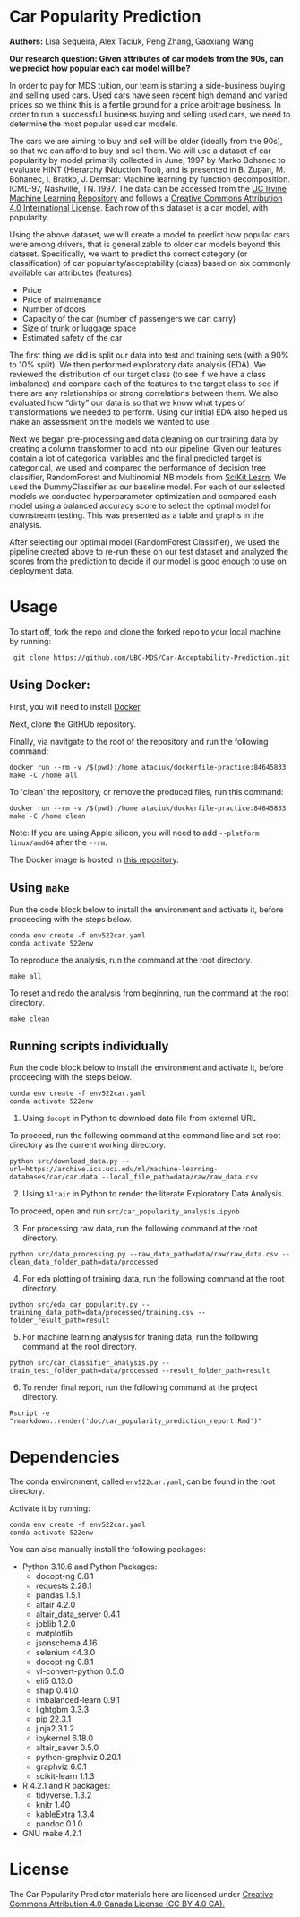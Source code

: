 # Car Popularity Prediction

**Authors:** Lisa Sequeira, Alex Taciuk, Peng Zhang, Gaoxiang Wang

**Our research question: Given attributes of car models from the 90s, can we predict how popular each car model will be?**

In order to pay for MDS tuition, our team is starting a side-business buying and selling used cars.  Used cars have seen recent high demand and varied prices so we think this is a fertile ground for a price arbitrage business. In order to run a successful business buying and selling used cars, we need to determine the most popular used car models. 

The cars we are aiming to buy and sell will be older (ideally from the 90s), so that we can afford to buy and sell them. We will use a dataset of car popularity by model primarily collected in June, 1997 by Marko Bohanec to evaluate HINT (Hierarchy INduction Tool), and is presented in B. Zupan, M. Bohanec, I. Bratko, J. Demsar: Machine learning by function decomposition. ICML-97, Nashville, TN. 1997. The data can be accessed from the [UC Irvine Machine Learning Repository](https://archive-beta.ics.uci.edu/dataset/19/car+evaluation) and follows a [Creative Commons Attribution 4.0 International License](https://creativecommons.org/licenses/by/4.0/legalcode). Each row of this dataset is a car model, with popularity. 

Using the above dataset, we will create a model to predict how popular cars were among drivers, that is generalizable to older car models beyond this dataset.  Specifically, we want to predict the correct category (or classification) of car popularity/acceptability (class) based on six commonly available  car attributes (features):
* Price
* Price of maintenance
* Number of doors
* Capacity of the car (number of passengers we can carry)
* Size of trunk or luggage space
* Estimated safety of the car  


The first thing we did is split our data into test and training sets (with a 90% to 10% split). We then performed exploratory data analysis (EDA). We reviewed the distribution of our target class (to see if we have a class imbalance) and compare each of the features to the target class to see if there are any relationships or strong correlations between them. We also evaluated how “dirty” our data is so that we know what types of transformations we needed to perform. Using our initial EDA also helped us make an assessment on the models we wanted to use. 

Next we began pre-processing and data cleaning on our training data by creating a column transformer to add into our pipeline. Given our features contain a lot of categorical variables and the final predicted target is categorical, we used and compared the performance of decision tree classifier, RandomForest and Multinomial NB models from [SciKit Learn](https://scikit-learn.org/stable/). We used the DummyClassifier as our baseline model. For each of our selected models we conducted hyperparameter optimization and compared each model using a balanced accuracy score to select the optimal model for downstream testing. This was presented as a table and graphs in the analysis. 

After selecting our optimal model (RandomForest Classifier), we used the pipeline created above to re-run these on our test dataset and analyzed the scores from the prediction to decide if our model is good enough to use on deployment data. 



# Usage

To start off, fork the repo and clone the forked repo to your local machine by running: 

```
 git clone https://github.com/UBC-MDS/Car-Acceptability-Prediction.git 
```

## Using Docker:

First, you will need to install [Docker](https://www.docker.com/). 

Next, clone the GitHUb repository.

Finally, via navitgate to the root of the repository and run the following command: 

`docker run --rm -v /$(pwd):/home ataciuk/dockerfile-practice:84645833 make -C /home all`

To 'clean' the repository, or remove the produced files, run this command:

`docker run --rm -v /$(pwd):/home ataciuk/dockerfile-practice:84645833 make -C /home clean`

Note: If you are using Apple silicon, you will need to add `--platform linux/amd64` after the `--rm`.

The Docker image is hosted in [this repository](https://hub.docker.com/layers/ataciuk/dockerfile-practice/84645833/images/sha256-c577518c6545a101236cc7fec045322cf54efc5da4ce887fdf5aebfff3c74f43?context=repo).

## Using `make`

Run the code block below to install the environment and activate it, before proceeding with the steps below. 

```
conda env create -f env522car.yaml
conda activate 522env
```

To reproduce the analysis, run the command at the root directory.

```
make all
```

To reset and redo the analysis from beginning, run the command at the root directory.

```
make clean
```

## Running scripts individually

Run the code block below to install the environment and activate it, before proceeding with the steps below. 

```
conda env create -f env522car.yaml
conda activate 522env
```

1. Using `docopt` in Python to download data file from external URL 

To proceed, run the following command at the command line and set root directory as the current working directory.

```
python src/download_data.py --url=https://archive.ics.uci.edu/ml/machine-learning-databases/car/car.data --local_file_path=data/raw/raw_data.csv
```

2. Using `Altair` in Python to render the literate Exploratory Data Analysis.

To proceed, open and run `src/car_popularity_analysis.ipynb`

3. For processing raw data, run the following command at the root directory.

```
python src/data_processing.py --raw_data_path=data/raw/raw_data.csv --clean_data_folder_path=data/processed
```

4. For eda plotting of training data, run the following command at the root directory.

```
python src/eda_car_popularity.py --training_data_path=data/processed/training.csv --folder_result_path=result
```

5. For machine learning analysis for traning data, run the following command at the root directory.

```
python src/car_classifier_analysis.py --train_test_folder_path=data/processed --result_folder_path=result
```

6. To render final report, run the following command at the project directory.

```
Rscript -e "rmarkdown::render('doc/car_popularity_prediction_report.Rmd')"
```

# Dependencies

The conda environment, called `env522car.yaml`, can be found in the root directory.

Activate it by running: 

```
conda env create -f env522car.yaml
conda activate 522env
```

You can also manually install the following packages:

* Python 3.10.6 and Python Packages:
    *  docopt-ng                 0.8.1 
    *  requests                  2.28.1 
    *  pandas                    1.5.1
    *  altair                    4.2.0 
    *  altair_data_server        0.4.1
    *  joblib                    1.2.0
    *  matplotlib                
    *  jsonschema                4.16
    *  selenium                  <4.3.0
    *  docopt-ng                 0.8.1
    *  vl-convert-python         0.5.0
    *  eli5                      0.13.0
    *  shap                      0.41.0
    *  imbalanced-learn          0.9.1
    *  lightgbm                  3.3.3
    *  pip                       22.3.1
    *  jinja2                    3.1.2
    *  ipykernel                 6.18.0
    *  altair_saver              0.5.0
    *  python-graphviz           0.20.1
    *  graphviz                  6.0.1
    *  scikit-learn              1.1.3          
* R 4.2.1 and R packages:
    *  tidyverse.                1.3.2
    *  knitr                     1.40
    *  kableExtra                1.3.4
    *  pandoc                    0.1.0
* GNU make 4.2.1

# License

The Car Popularity Predictor materials here are licensed under [Creative Commons Attribution 4.0 Canada License (CC BY 4.0 CA).](https://creativecommons.org/licenses/by-nc-nd/4.0/legalcode)
